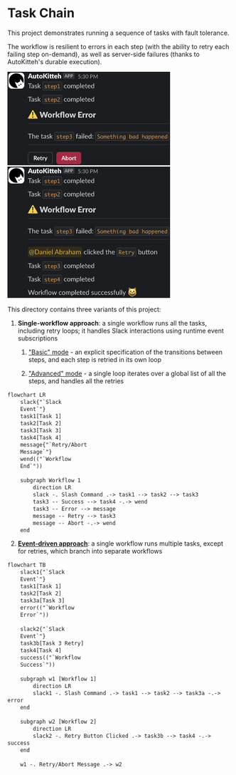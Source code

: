 # Task Chain

This project demonstrates running a sequence of tasks with fault tolerance.

The workflow is resilient to errors in each step (with the ability to retry
each failing step on-demand), as well as server-side failures (thanks to
AutoKitteh's durable execution).

<img src="./images/slack1.png" width="366" height="210" alt="Slack screenshot 1">
<img src="./images/slack2.png" width="366" height="295" alt="Slack screenshot 2">

This directory contains three variants of this project:

1. **Single-workflow approach**: a single workflow runs all the tasks,
   including retry loops; it handles Slack interactions using runtime event
   subscriptions

   1. ["Basic" mode](./single_workflow/basic/) - an explicit specification of
      the transitions between steps, and each step is retried in its own loop

   2. ["Advanced" mode](./single_workflow/advanced/) - a single loop iterates
      over a global list of all the steps, and handles all the retries

```mermaid
flowchart LR
    slack{"`Slack
    Event`"}
    task1[Task 1]
    task2[Task 2]
    task3[Task 3]
    task4[Task 4]
    message{"`Retry/Abort
    Message`"}
    wend(("`Workflow
    End`"))

    subgraph Workflow 1
        direction LR
        slack -. Slash Command .-> task1 --> task2 --> task3
        task3 -- Success --> task4 -.-> wend
        task3 -- Error --> message
        message -- Retry --> task3
        message -- Abort -.-> wend
    end
```

2. **[Event-driven approach](./event_driven/)**: a single workflow runs
   multiple tasks, except for retries, which branch into separate workflows

```mermaid
flowchart TB
    slack1{"`Slack
    Event`"}
    task1[Task 1]
    task2[Task 2]
    task3a[Task 3]
    error(("`Workflow
    Error`"))

    slack2{"`Slack
    Event`"}
    task3b[Task 3 Retry]
    task4[Task 4]
    success(("`Workflow
    Success`"))

    subgraph w1 [Workflow 1]
        direction LR
        slack1 -. Slash Command .-> task1 --> task2 --> task3a -.-> error
    end

    subgraph w2 [Workflow 2]
        direction LR
        slack2 -. Retry Button Clicked .-> task3b --> task4 -.-> success
    end

    w1 -. Retry/Abort Message .-> w2
```
